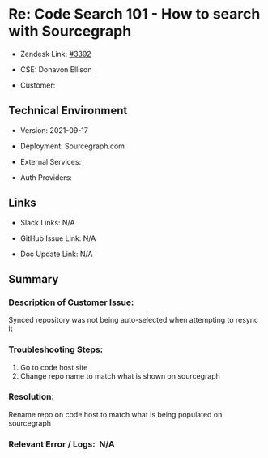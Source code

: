 # Re: Code Search 101 - How to search with Sourcegraph 



- Zendesk Link: [#3392](https://sourcegraph.zendesk.com/agent/tickets/3392)

- CSE: Donavon Ellison

- Customer: <!-- Redact if this contains personally identifying information -->


<!-- Data populated from integration, speak to Ben Gordon or Michael Bali if not working -->

<!-- During Internal team trial, fill missing data manually (we are waiting for all data to sync) -->



## Technical Environment

- Version: ​2021-09-17

- Deployment: Sourcegraph.com

- External Services:

- Auth Providers:





## Links
<!-- Data for CSE manual entry -->
- Slack Links: N/A

- GitHub Issue Link: N/A

- Doc Update Link: N/A



## Summary
### Description of Customer Issue:  
Synced repository was not being auto-selected when attempting to resync it

### Troubleshooting Steps:  
1. Go to code host site 
2. Change repo name to match what is shown on sourcegraph

### Resolution:  
Rename repo on code host to match what is being populated on sourcegraph

### Relevant Error / Logs:  N/A

<!-- Please redact keys, tokens, and personal identifying information -->
